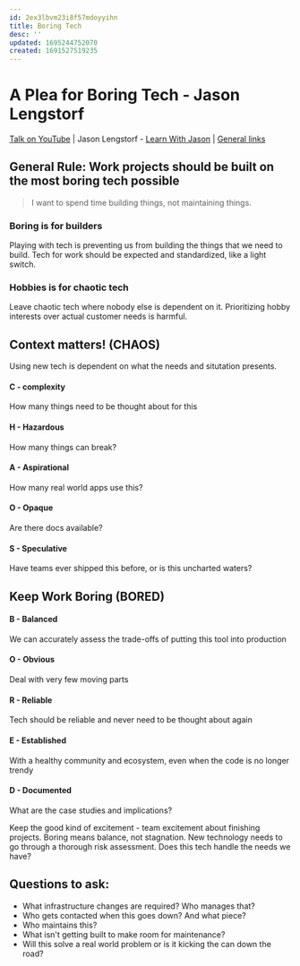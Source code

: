 ```yaml
---
id: 2ex3lbvm23i8f57mdoyyihn
title: Boring Tech
desc: ''
updated: 1695244752070
created: 1691527519235
---
```

# A Plea for Boring Tech - Jason Lengstorf
[Talk on YouTube](https://www.youtube.com/watch?v=75dQlJKIfV0) |
Jason Lengstorf - [Learn With Jason](https://www.learnwithjason.dev/) | [General links](https://jason.energy/links/)

## General Rule: Work projects should be built on the most boring tech possible
> I want to spend time building things, not maintaining things.

### Boring is for builders
Playing with tech is preventing us from building the things that we need to build. Tech for work should be expected and standardized, like a light switch.

### Hobbies is for chaotic tech
Leave chaotic tech where nobody else is dependent on it. Prioritizing hobby interests over actual customer needs is harmful.

## Context matters! (CHAOS)
Using new tech is dependent on what the needs and situtation presents.

#### C - complexity
How many things need to be thought about for this
#### H - Hazardous
How many things can break?
#### A - Aspirational
How many real world apps use this?
#### O - Opaque
Are there docs available?
#### S - Speculative
Have teams ever shipped this before, or is this uncharted waters?



## Keep Work Boring (BORED)
#### B - Balanced 
We can accurately assess the trade-offs of putting this tool into production
#### O - Obvious 
Deal with very few moving parts
#### R - Reliable 
Tech should be reliable and never need to be thought about again
#### E - Established 
With a healthy community and ecosystem, even when the code is no longer trendy
#### D - Documented 
What are the case studies and implications? 

Keep the good kind of excitement - team excitement about finishing projects.
Boring means balance, not stagnation. New technology needs to go through a thorough risk assessment. Does this tech handle the needs we have?

## Questions to ask:
* What infrastructure changes are required? Who manages that?
* Who gets contacted when this goes down? And what piece?
* Who maintains this?
* What isn't getting built to make room for maintenance?
* Will this solve a real world problem or is it kicking the can down the road?

